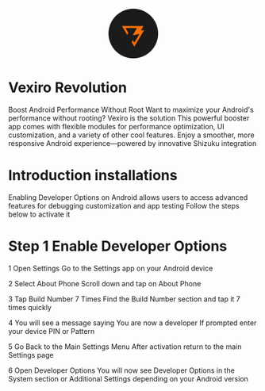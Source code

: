 <p align="center">
  <img src="icon/icon.png" alt="Frame Hub Logo" width="100" />
</p>

# Vexiro Revolution
Boost Android Performance Without Root
Want to maximize your Android's performance without rooting? 
Vexiro is the solution This powerful booster app comes with 
flexible modules for performance optimization, UI 
customization, and a variety of other cool features. Enjoy a 
smoother, more responsive Android experience—powered by 
innovative Shizuku integration

# Introduction installations
Enabling Developer Options on Android allows users to access 
advanced features for debugging customization and app 
testing Follow the steps below to activate it

# Step 1 Enable Developer Options

1 Open Settings
Go to the Settings app on your Android device

2 Select About Phone
Scroll down and tap on About Phone

3 Tap Build Number 7 Times
Find the Build Number section and tap it 7 times quickly

4 You will see a message saying
You are now a developer
If prompted enter your device PIN or Pattern

5 Go Back to the Main Settings Menu
After activation return to the main Settings page

6 Open Developer Options
You will now see Developer Options in the System section or 
Additional Settings depending on your Android version
